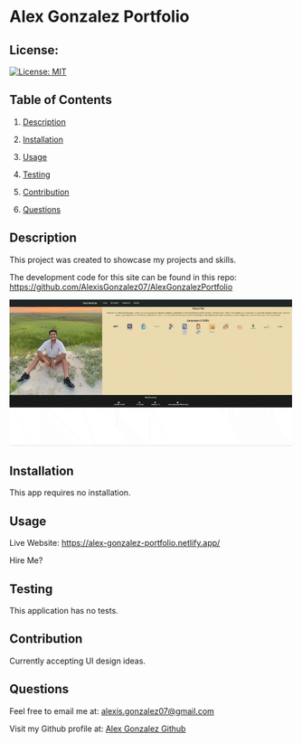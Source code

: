# Alex Gonzalez Portfolio

## License:
[![License: MIT](https://img.shields.io/badge/License-MIT-yellow.svg)](https://opensource.org/licenses/MIT)

## Table of Contents
1. [Description](#description)

2. [Installation](#installation)

3. [Usage](#usage)

4. [Testing](#testing)

5. [Contribution](#contribution)

6. [Questions](#questions)



## Description <a name='description'></a>
This project was created to showcase my projects and skills.

The development code for this site can be found in this repo: https://github.com/AlexisGonzalez07/AlexGonzalezPortfolio

![image](./public/assets/images/portfoliogif.gif)

## Installation <a name='installation'></a>
This app requires no installation.

## Usage <a name='usage'></a>
Live Website: https://alex-gonzalez-portfolio.netlify.app/

Hire Me?

## Testing <a name='testing'></a>
This application has no tests.

## Contribution <a name='contribution'></a>
Currently accepting UI design ideas.

## Questions <a name='questions'></a>
Feel free to email me at: alexis.gonzalez07@gmail.com

Visit my Github profile at: [Alex Gonzalez Github](https://www.github.com/AlexisGonzalez07)
